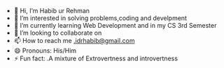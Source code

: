 - 👋 Hi, I’m Habib ur Rehman
- 👀 I’m interested in solving problems,coding and develpment
- 🌱 I’m currently learning Web Development and in my CS 3rd Semester
- 💞️ I’m looking to collaborate on 
- 📫 How to reach me .idrhabib@gmail.com 
- 😄 Pronouns: His/Him
- ⚡ Fun fact: .A mixture of Extrovertness and introvertness

<!---
idevhabib5/idevhabib5 is a ✨ special ✨ repository because its `README.md` (this file) appears on your GitHub profile.
You can click the Preview link to take a look at your changes.
--->
